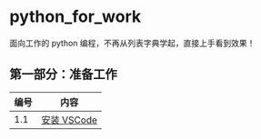 # python_for_work

面向工作的 python 编程，不再从列表字典学起，直接上手看到效果！

## 第一部分：准备工作

| 编号 | 内容                                        |
| ---- | ------------------------------------------- |
| 1.1  | [安装 VSCode](1_准备工作/1.1_安装VSCode.md) |
